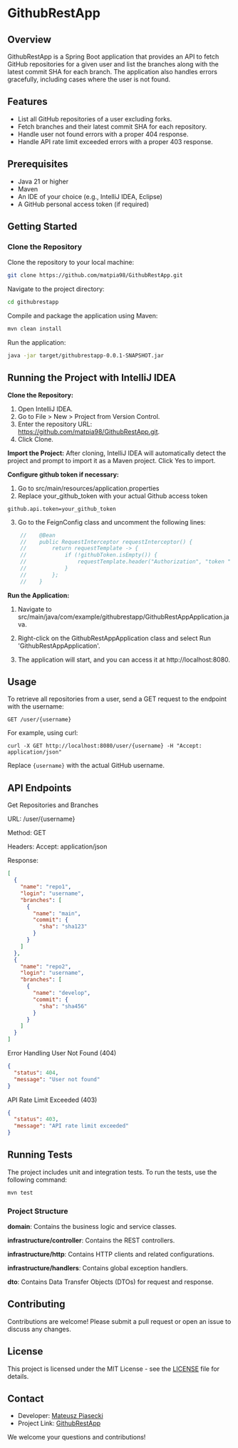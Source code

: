 # GithubRestApp

## Overview

GithubRestApp is a Spring Boot application that provides an API to fetch GitHub repositories for a given user and list the branches along with the latest commit SHA for each branch. The application also handles errors gracefully, including cases where the user is not found.

## Features

- List all GitHub repositories of a user excluding forks.
- Fetch branches and their latest commit SHA for each repository.
- Handle user not found errors with a proper 404 response.
- Handle API rate limit exceeded errors with a proper 403 response.

## Prerequisites

- Java 21 or higher
- Maven
- An IDE of your choice (e.g., IntelliJ IDEA, Eclipse)
- A GitHub personal access token (if required)

## Getting Started

### Clone the Repository

Clone the repository to your local machine:
```bash
git clone https://github.com/matpia98/GithubRestApp.git
```

Navigate to the project directory:
```bash
cd githubrestapp
```

Compile and package the application using Maven:
```bash
mvn clean install
```

Run the application:
```bash
java -jar target/githubrestapp-0.0.1-SNAPSHOT.jar
```

## Running the Project with IntelliJ IDEA
**Clone the Repository:**
1. Open IntelliJ IDEA.
2. Go to File > New > Project from Version Control.
3. Enter the repository URL: https://github.com/matpia98/GithubRestApp.git.
4. Click Clone.

**Import the Project:**
After cloning, IntelliJ IDEA will automatically detect the project and prompt to import it as a Maven project. Click Yes to import.

**Configure github token if necessary:**
1. Go to src/main/resources/application.properties
2. Replace your_github_token with your actual Github access token
```properties
github.api.token=your_github_token
```
3. Go to the FeignConfig class and uncomment the following lines:
```java
    //    @Bean
    //    public RequestInterceptor requestInterceptor() {
    //        return requestTemplate -> {
    //            if (!githubToken.isEmpty()) {
    //                requestTemplate.header("Authorization", "token " + githubToken);
    //            }
    //        };
    //    }
```
**Run the Application:**
1. Navigate to src/main/java/com/example/githubrestapp/GithubRestAppApplication.java.

2. Right-click on the GithubRestAppApplication class and select Run 'GithubRestAppApplication'.

3. The application will start, and you can access it at http://localhost:8080.

## Usage

To retrieve all repositories from a user, send a GET request to the endpoint with the username:

```curl
GET /user/{username}
```

For example, using curl:

```curl
curl -X GET http://localhost:8080/user/{username} -H "Accept: application/json"
```

Replace `{username}` with the actual GitHub username.

## API Endpoints
Get Repositories and Branches

URL: /user/{username}

Method: GET

Headers: Accept: application/json

Response:
``` json
[
  {
    "name": "repo1",
    "login": "username",
    "branches": [
      {
        "name": "main",
        "commit": {
          "sha": "sha123"
        }
      }
    ]
  },
  {
    "name": "repo2",
    "login": "username",
    "branches": [
      {
        "name": "develop",
        "commit": {
          "sha": "sha456"
        }
      }
    ]
  }
]
```
Error Handling
User Not Found (404)

``` json
{
  "status": 404,
  "message": "User not found"
}
```
API Rate Limit Exceeded (403)

``` json
{
  "status": 403,
  "message": "API rate limit exceeded"
}
```

## Running Tests
The project includes unit and integration tests. To run the tests, use the following command:

```bash
mvn test
```
### Project Structure

**domain**: Contains the business logic and service classes.

**infrastructure/controller**: Contains the REST controllers.

**infrastructure/http**: Contains HTTP clients and related configurations.

**infrastructure/handlers**: Contains global exception handlers.

**dto**: Contains Data Transfer Objects (DTOs) for request and response.

## Contributing
Contributions are welcome! Please submit a pull request or open an issue to discuss any changes.

## License
This project is licensed under the MIT License - see the [LICENSE](LICENSE.md) file for details.

## Contact

- Developer: [Mateusz Piasecki](https://github.com/matpia98)
- Project Link: [GithubRestApp](https://github.com/matpia98/GithubRestApp)

We welcome your questions and contributions!
